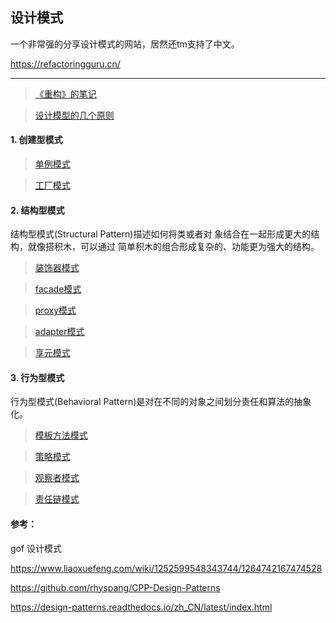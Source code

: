 ## 设计模式

一个非常强的分享设计模式的网站，居然还tm支持了中文。

https://refactoringguru.cn/ 

----

>[《重构》的笔记](./《重构》的笔记.md)

>[设计模型的几个原则](./设计模式的基本原则.md)

#### 1. 创建型模式
>[单例模式](./design_pattern/note/4单例模式.md)

>[工厂模式](./design_pattern/note/3工厂模式.md)


#### 2. 结构型模式

结构型模式(Structural Pattern)描述如何将类或者对 象结合在一起形成更大的结构，就像搭积木，可以通过 简单积木的组合形成复杂的、功能更为强大的结构。

>[装饰器模式](./design_pattern/note/10装饰器模式.md)

>[facade模式](./design_pattern/note/12门面fecade模式.md)

>[proxy模式](./design_pattern/note/6代理模式.md)

>[adapter模式](./design_pattern/note/7适配器模式.md)

>[享元模式](./design_pattern/note/5享元模式.md)

#### 3. 行为型模式

行为型模式(Behavioral Pattern)是对在不同的对象之间划分责任和算法的抽象化。

>[模板方法模式](./design_pattern/note/0模板模式.md)

>[策略模式](./design_pattern/note/1策略模式.md)

>[观察者模式](./design_pattern/note/2观察者模式.md)

>[责任链模式](./design_pattern/note/9责任链模式.md)

#### 参考：

gof 设计模式

https://www.liaoxuefeng.com/wiki/1252599548343744/1264742167474528

https://github.com/rhyspang/CPP-Design-Patterns

https://design-patterns.readthedocs.io/zh_CN/latest/index.html